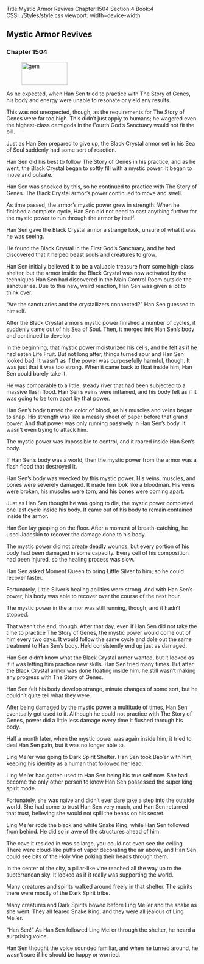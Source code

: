Title:Mystic Armor Revives 
Chapter:1504 
Section:4 
Book:4 
CSS:../Styles/style.css 
viewport: width=device-width
  
## Mystic Armor Revives
### Chapter 1504
  
<figure>
	<img src="../Images/gem.gif" alt="gem" id="gem" width="120" height="60" />
</figure>
  

  
As he expected, when Han Sen tried to practice with The Story of Genes, his body and energy were unable to resonate or yield any results.

This was not unexpected, though, as the requirements for The Story of Genes were far too high. This didn’t just apply to humans; he wagered even the highest-class demigods in the Fourth God’s Sanctuary would not fit the bill.

Just as Han Sen prepared to give up, the Black Crystal armor set in his Sea of Soul suddenly had some sort of reaction.

Han Sen did his best to follow The Story of Genes in his practice, and as he went, the Black Crystal began to softly fill with a mystic power. It began to move and pulsate.

Han Sen was shocked by this, so he continued to practice with The Story of Genes. The Black Crystal armor’s power continued to move and swell.

As time passed, the armor’s mystic power grew in strength. When he finished a complete cycle, Han Sen did not need to cast anything further for the mystic power to run through the armor by itself.

Han Sen gave the Black Crystal armor a strange look, unsure of what it was he was seeing.

He found the Black Crystal in the First God’s Sanctuary, and he had discovered that it helped beast souls and creatures to grow.

Han Sen initially believed it to be a valuable treasure from some high-class shelter, but the armor inside the Black Crystal was now activated by the techniques Han Sen had discovered in the Main Control Room outside the sanctuaries. Due to this new, weird reaction, Han Sen was given a lot to think over.

“Are the sanctuaries and the crystallizers connected?” Han Sen guessed to himself.

After the Black Crystal armor’s mystic power finished a number of cycles, it suddenly came out of his Sea of Soul. Then, it merged into Han Sen’s body and continued to develop.

In the beginning, that mystic power moisturized his cells, and he felt as if he had eaten Life Fruit. But not long after, things turned sour and Han Sen looked bad. It wasn’t as if the power was purposefully harmful, though. It was just that it was too strong. When it came back to float inside him, Han Sen could barely take it.

He was comparable to a little, steady river that had been subjected to a massive flash flood. Han Sen’s veins were inflamed, and his body felt as if it was going to be torn apart by that power.

Han Sen’s body turned the color of blood, as his muscles and veins began to snap. His strength was like a measly sheet of paper before that grand power. And that power was only running passively in Han Sen’s body. It wasn’t even trying to attack him.

The mystic power was impossible to control, and it roared inside Han Sen’s body.

If Han Sen’s body was a world, then the mystic power from the armor was a flash flood that destroyed it.

Han Sen’s body was wrecked by this mystic power. His veins, muscles, and bones were severely damaged. It made him look like a bloodman. His veins were broken, his muscles were torn, and his bones were coming apart.

Just as Han Sen thought he was going to die, the mystic power completed one last cycle inside his body. It came out of his body to remain contained inside the armor.

Han Sen lay gasping on the floor. After a moment of breath-catching, he used Jadeskin to recover the damage done to his body.

The mystic power did not create deadly wounds, but every portion of his body had been damaged in some capacity. Every cell of his composition had been injured, so the healing process was slow.

Han Sen asked Moment Queen to bring Little Silver to him, so he could recover faster.

Fortunately, Little Silver’s healing abilities were strong. And with Han Sen’s power, his body was able to recover over the course of the next hour.

The mystic power in the armor was still running, though, and it hadn’t stopped.

That wasn’t the end, though. After that day, even if Han Sen did not take the time to practice The Story of Genes, the mystic power would come out of him every two days. It would follow the same cycle and dole out the same treatment to Han Sen’s body. He’d consistently end up just as damaged.

Han Sen didn’t know what the Black Crystal armor wanted, but it looked as if it was letting him practice new skills. Han Sen tried many times. But after the Black Crystal armor was done floating inside him, he still wasn’t making any progress with The Story of Genes.

Han Sen felt his body develop strange, minute changes of some sort, but he couldn’t quite tell what they were.

After being damaged by the mystic power a multitude of times, Han Sen eventually got used to it. Although he could not practice with The Story of Genes, power did a little less damage every time it flushed through his body.

Half a month later, when the mystic power was again inside him, it tried to deal Han Sen pain, but it was no longer able to.

Ling Mei’er was going to Dark Spirit Shelter. Han Sen took Bao’er with him, keeping his identity as a human that followed her lead.

Ling Mei’er had gotten used to Han Sen being his true self now. She had become the only other person to know Han Sen possessed the super king spirit mode.

Fortunately, she was naive and didn’t ever dare take a step into the outside world. She had come to trust Han Sen very much, and Han Sen returned that trust, believing she would not spill the beans on his secret.

Ling Mei’er rode the black and white Snake King, while Han Sen followed from behind. He did so in awe of the structures ahead of him.

The cave it resided in was so large, you could not even see the ceiling. There were cloud-like puffs of vapor decorating the air above, and Han Sen could see bits of the Holy Vine poking their heads through them.

In the center of the city, a pillar-like vine reached all the way up to the subterranean sky. It looked as if it really was supporting the world.

Many creatures and spirits walked around freely in that shelter. The spirits there were mostly of the Dark Spirit tribe.

Many creatures and Dark Spirits bowed before Ling Mei’er and the snake as she went. They all feared Snake King, and they were all jealous of Ling Mei’er.

“Han Sen!” As Han Sen followed Ling Mei’er through the shelter, he heard a surprising voice.

Han Sen thought the voice sounded familiar, and when he turned around, he wasn’t sure if he should be happy or worried.
